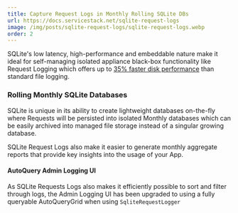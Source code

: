```yaml
---
title: Capture Request Logs in Monthly Rolling SQLite DBs
url: https://docs.servicestack.net/sqlite-request-logs
image: /img/posts/sqlite-request-logs/sqlite-request-logs.webp
order: 2
---
```


SQLite's low latency, high-performance and embeddable nature make it ideal for self-managing 
isolated appliance black-box functionality like Request Logging which offers up to 
[35% faster disk performance](https://www.sqlite.org/fasterthanfs.html) than standard file logging.

### Rolling Monthly SQLite Databases

SQLite is unique in its ability to create lightweight databases on-the-fly where Requests 
will be persisted into isolated Monthly databases which can be easily archived 
into managed file storage instead of a singular growing database.

SQLite Request Logs also make it easier to generate monthly aggregate reports that provide 
key insights into the usage of your App.

#### AutoQuery Admin Logging UI

As SQLite Requests Logs also makes it efficiently possible to sort and filter through logs, 
the Admin Logging UI has been upgraded to using a fully queryable AutoQueryGrid when using 
`SqliteRequestLogger`